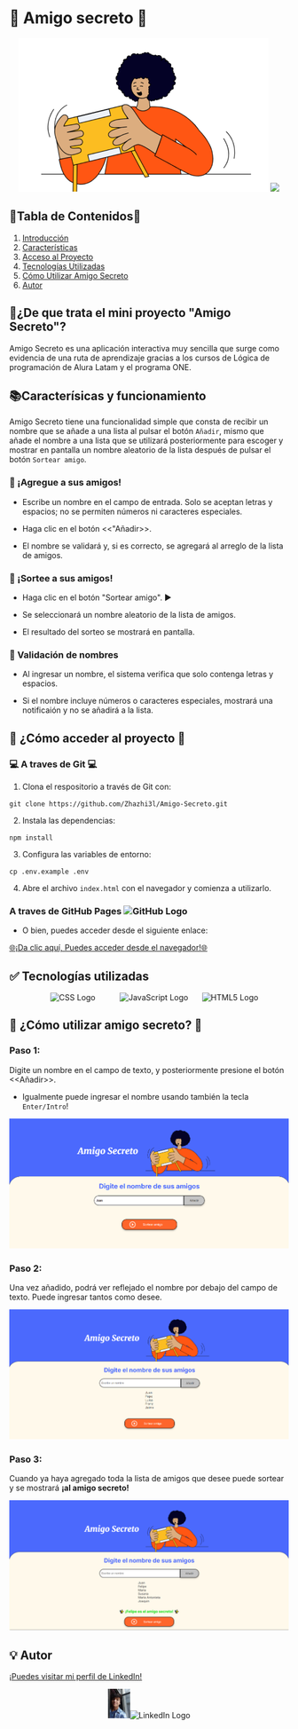 <h1>🎁 Amigo secreto 🎁</h1>

<p align="center">
    <img src="assets/amigo-secreto.png">
    <img src="https://img.shields.io/badge/ESTADO-%20TERMINADO-green)">
</p>

## 📖Tabla de Contenidos📖
1. [Introducción](#📌¿De-que-trata-el-mini-proyecto-"Amigo-Secreto"?)
2. [Características](#📚Caracterísicas-y-funcionamiento)
3. [Acceso al Proyecto](#📁¿Cómo-acceder-al-proyecto📂)
4. [Tecnologías Utilizadas](#✅Tecnologías-utilizadas)
5. [Cómo Utilizar Amigo Secreto](#🔨¿Cómo-utilizar-amigo-secreto?)
6. [Autor](#💡Autor)

<h2>📌¿De que trata el mini proyecto "Amigo Secreto"?</h2>

Amigo Secreto es una aplicación interactiva muy sencilla que surge como evidencia de una ruta de aprendizaje gracias a los cursos de Lógica de programación de Alura Latam y el programa ONE.

<h2>📚Caracterísicas y funcionamiento</h2>

Amigo Secreto tiene una funcionalidad simple que consta de recibir un nombre que se añade a una lista al pulsar el botón ```Añadir```, mismo que añade el nombre a una lista que se utilizará posteriormente para escoger y mostrar en pantalla un nombre aleatorio de la lista después de pulsar el botón ```Sortear amigo```.

### 📑 ¡Agregue a sus amigos!
* Escribe un nombre en el campo de entrada. Solo se aceptan letras y espacios; no se permiten números ni caracteres especiales.

* Haga clic en el botón <<"Añadir>>.

* El nombre se validará y, si es correcto, se agregará al arreglo de la lista de amigos.

### 👥 ¡Sortee a sus amigos!

* Haga clic en el botón "Sortear amigo". ▶

* Se seleccionará un nombre aleatorio de la lista de amigos.

* El resultado del sorteo se mostrará en pantalla.

### 📝 Validación de nombres
* Al ingresar un nombre, el sistema verifica que solo contenga letras y espacios.

* Si el nombre incluye números o caracteres especiales, mostrará una notificaión y no se añadirá a la lista.

<h2>📁 ¿Cómo acceder al proyecto 📂</h2>

<h3>💻 A traves de Git 💻</h3>

1. Clona el respositorio a través de Git con: 

```
git clone https://github.com/Zhazhi3l/Amigo-Secreto.git
``` 
2. Instala las dependencias:
```
npm install
```
3. Configura las variables de entorno:
```
cp .env.example .env
```

4. Abre el archivo ```index.html``` con el navegador y comienza a utilizarlo. 

<h3>A traves de GitHub Pages <img src="https://github.githubassets.com/images/modules/logos_page/GitHub-Mark.png" alt="GitHub Logo" width="20"></h3> 


 * O bien, puedes acceder desde el siguiente enlace:

 [🌐¡Da clic aquí, Puedes acceder desde el navegador!🌐](https://zhazhi3l.github.io/Amigo-Secreto/) 
 

<h2>✅ Tecnologías utilizadas</h2>

<p align="center">
  <img src="https://upload.wikimedia.org/wikipedia/commons/d/d5/CSS3_logo_and_wordmark.svg" alt="CSS Logo" width="70" style="margin: 0 20px;">
  <img src="https://upload.wikimedia.org/wikipedia/commons/6/6a/JavaScript-logo.png" alt="JavaScript Logo" width="85" style="margin: 0 20px;">
  <img src="https://upload.wikimedia.org/wikipedia/commons/6/61/HTML5_logo_and_wordmark.svg" alt="HTML5 Logo" width="100" style="margin: 0 1px;">
</p>

<h2>🔨 ¿Cómo utilizar amigo secreto? 🔨</h2>

### Paso 1:
Digite un nombre en el campo de texto, y posteriormente presione el botón <<Añadir>>.
- Igualmente puede ingresar el nombre usando también la tecla ```Enter/Intro```!

!['Introduciendo el nombre'](assets/paso1.png)

### Paso 2:
Una vez añadido, podrá ver reflejado el nombre por debajo del campo de texto. Puede ingresar tantos como desee.

!['Nombres agregados'](assets/paso2.png)

### Paso 3: 
Cuando ya haya agregado toda la lista de amigos que desee puede sortear y se mostrará **¡al amigo secreto!**

!['Nombre sorteado'](assets/paso3.png)

<h2>💡 Autor</h2>
 
[¡Puedes visitar mi perfil de LinkedIn!](www.linkedin.com/in/kevin-haziel-elias-zavala-181b4434b) <p align="center"><img src="assets/Yo-selfie.jpg" width="40"><img src="https://upload.wikimedia.org/wikipedia/commons/c/ca/LinkedIn_logo_initials.png" alt="LinkedIn Logo" width="50"></p>